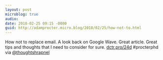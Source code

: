 ```yaml
---
layout: post
microblog: true
audio: 
date: 2018-02-25 09:15 -0000
guid: http://adamprocter.micro.blog/2018/02/25/how-not-to.html
---
```

How not to replace email. A look back on Google Wave. Great article. Great tips and thoughts that I need to consider for sure. [dctr.pro/24d](http://dctr.pro/24d) #procterphd via [@thoughtshrapnel](https://micro.blog/thoughtshrapnel)
